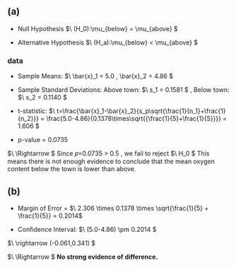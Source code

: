 ## (a)

- Null Hypothesis
$\ (H_0):\mu_{below} = \mu_{above} \$

- Alternative Hypothesis
$\ (H_a):\mu_{below} < \mu_{above} \$

### data

- Sample Means:
$\ \bar{x}_1 = 5.0 , \bar{x}_2 = 4.86 \$

- Sample Standard Deviations:
Above town:
$\ s_1 = 0.1581 \$
, Below town:
$\ s_2 = 0.1140 \$

- t-statistic:
$\ t=\frac{\bar{x}_1-\bar{x}_2}{s_p\sqrt{\frac{1}{n_1}+\frac{1}{n_2}}} = \frac{5.0-4.86}{0.1378\times\\sqrt{{\frac{1}{5}+\frac{1}{5}}}} = 1.606 \$

- p-value = 0.0735

$\ \Rightarrow \$
Since 𝑝=0.0735 > 0.5 , we fail to reject 
$\ H_0 \$
This means there is not enough evidence to conclude that the mean oxygen content below the town is lower than above.

## (b)

- Margin of Error =
$\ 2.306 \times 0.1378 \times \sqrt{\frac{1}{5} + \frac{1}{5}} = 0.2014\$

- Confidence Interval:
$\ (5.0-4.86) \pm 0.2014 \$

$\ \rightarrow (-0.061,0.341) \$

$\ \Rightarrow \$
**No strong evidence of difference.**


